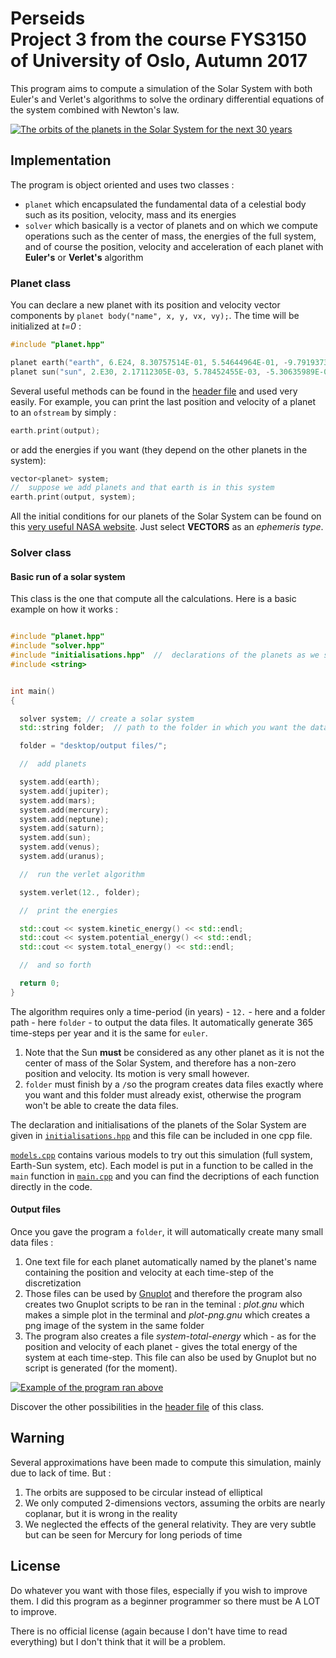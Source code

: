 # Perseids <br> Project 3 from the course FYS3150 of University of Oslo, Autumn 2017


This program aims to compute a simulation of the Solar System with both Euler's and Verlet's algorithms to solve the ordinary differential equations of the system combined with Newton's law.

[![The orbits of the planets in the Solar System for the next 30 years](https://s1.postimg.org/9kfx39w6lr/plot.png)](https://postimg.org/image/4xua2kxmy3/)

## Implementation

The program is object oriented and uses two classes :
- `planet` which encapsulated the fundamental data of a celestial body such as its position, velocity, mass and its energies
- `solver` which basically is a vector of planets and on which we compute operations such as the center of mass, the energies of the full system, and of course the position, velocity and acceleration of each planet with **Euler's** or **Verlet's** algorithm

### Planet class

You can declare a new planet with its position and velocity vector components by `planet body("name", x, y, vx, vy);`. The time will be initialized at *t=0* :

```cpp
#include "planet.hpp"

planet earth("earth", 6.E24, 8.30757514E-01, 5.54644964E-01, -9.79193739E-03, 1.42820162E-02);
planet sun("sun", 2.E30, 2.17112305E-03, 5.78452455E-03, -5.30635989E-06, 5.44444408E-06);
```

Several useful methods can be found in the [header file](https://github.com/kryzar/Perseids/blob/master/Program/Program/classes/solver.hpp) and used very easily. For example, you can print the last position and velocity of a planet to an `ofstream` by simply :

```cpp
earth.print(output);
```

or add the energies if you want (they depend on the other planets in the system):

```cpp
vector<planet> system;
//  suppose we add planets and that earth is in this system
earth.print(output, system);
```

All the initial conditions for our planets of the Solar System can be found on this [very useful NASA website](https://ssd.jpl.nasa.gov/horizons.cgi#top). Just select **VECTORS** as an *ephemeris type*.


### Solver class
#### Basic run of a solar system

This class is the one that compute all the calculations. Here is a basic example on how it works :

```cpp

#include "planet.hpp"
#include "solver.hpp"
#include "initialisations.hpp"  //  declarations of the planets as we seen above
#include <string>


int main()
{

  solver system; // create a solar system
  std::string folder;  // path to the folder in which you want the data files

  folder = "desktop/output files/";

  //  add planets

  system.add(earth);
  system.add(jupiter);
  system.add(mars);
  system.add(mercury);
  system.add(neptune);
  system.add(saturn);
  system.add(sun);
  system.add(venus);
  system.add(uranus);

  //  run the verlet algorithm

  system.verlet(12., folder);

  //  print the energies

  std::cout << system.kinetic_energy() << std::endl;
  std::cout << system.potential_energy() << std::endl;
  std::cout << system.total_energy() << std::endl;

  //  and so forth

  return 0;
}

```

The algorithm requires only a time-period (in years) - `12.` - here and a folder path - here `folder` - to output the data files. It automatically generate 365 time-steps per year and it is the same for `euler`.

1. Note that the Sun **must** be considered as any other planet as it is not the center of mass of the Solar System, and therefore has a non-zero position and velocity. Its motion is very small however.
2. `folder` must finish by a `/`so the program creates data files exactly where you want and this folder must already exist, otherwise the program won't be able to create the data files.

The declaration and initialisations of the planets of the Solar System are given in [`initialisations.hpp`](https://github.com/kryzar/Perseids/blob/master/Program/Program/initialisations.hpp) and this file can be included in one cpp file.

[`models.cpp`](https://github.com/kryzar/Perseids/blob/master/Program/Program/models.cpp) contains various models to try out this simulation (full system, Earth-Sun system, etc). Each model is put in a function to be called in the `main` function in [`main.cpp`](https://github.com/kryzar/Perseids/blob/master/Program/Program/main.cpp) and you can find the decriptions of each function directly in the code.

#### Output files

Once you gave the program a `folder`, it will automatically create many small data files :

1. One text file for each planet automatically named by the planet's name containing the position and velocity at each time-step of the discretization
2. Those files can be used by [Gnuplot](http://gnuplot.sourceforge.net) and therefore the program also creates two Gnuplot scripts to be ran in the teminal : *plot.gnu* which makes a simple plot in the terminal and *plot-png.gnu* which creates a png image of the system in the same folder
3. The program also creates a file *system-total-energy* which - as for the position and velocity of each planet - gives the total energy of the system at each time-step. This file can also be used by Gnuplot but no script is generated (for the moment).

[![Example of the program ran above](https://s1.postimg.org/3u7luzcw4v/Capture_d_cran_2017-10-24_18.54.12.jpg)](https://postimg.org/image/1rrt6xeb3f/)

Discover the other possibilities in the [header file](https://github.com/kryzar/Perseids/blob/master/Program/Program/classes/solver.hpp) of this class.

## Warning

Several approximations have been made to compute this simulation, mainly due to lack of time. But :
1. The orbits are supposed to be circular instead of elliptical
2. We only computed 2-dimensions vectors, assuming the orbits are nearly coplanar, but it is wrong in the reality
3. We neglected the effects of the general relativity. They are very subtle but can be seen for Mercury for long periods of time

## License

Do whatever you want with those files, especially if you wish to improve them. I did this program as a beginner programmer so there must be A LOT to improve.

There is no official license (again because I don't have time to read everything) but I don't think that it will be a problem.
